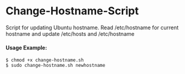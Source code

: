 # Change-Hostname-Script

Script for updating Ubuntu hostname. Read /etc/hostname for current hostname and update /etc/hosts and /etc/hostname

#### Usage Example:
```
$ chmod +x change-hostname.sh
$ sudo change-hostname.sh newhostname
```
